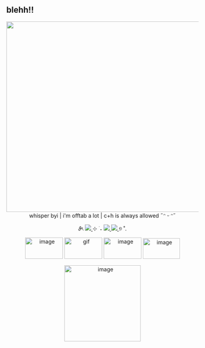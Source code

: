 ## blehh!!  
<p align="center">
<img width="1500" height="500" alt="image" src="https://github.com/user-attachments/assets/1d71bce3-ee4a-4215-8a8a-4276e35f4812" />
whisper byi | i'm offtab a lot | c+h is always allowed ˶ᵔ ᵕ ᵔ˶


<p align="center">
 𝜗ৎ <a href="https://deersareawesome.carrd.co/">
     <img src="https://img.shields.io/static/v1?label=abt&message=me&color=A0522D&labelColor=ffffff&style=flat&logoColor=white&logoWidth=0" />
  </a> ⊹ ࣪ ˖
  <a href="https://mydeeryv.atabook.org/"> 
    <img src="https://img.shields.io/static/v1?label=ata&message=book&color=0000FF&labelColor=ffffff&style=flat&logoColor=white&logoWidth=0" />
  </a>
  <a href="https://en.pronouns.page/@mydeeryv_"> 
    <img src="https://img.shields.io/static/v1?label=pronouns&message=page&color=FF69B4&labelColor=ffffff&style=flat&logoColor=white&logoWidth=0" />  
  </a> ୭ ˚.
</p>

<p align="center">
  <img width="99" height="56" alt="image" src="https://github.com/user-attachments/assets/6fd42a3b-b9bb-4a16-9f85-e5c65f5ace4c" /> <img width="99" height="56" alt="gif" src="https://64.media.tumblr.com/f9fb5837102d805eb51b73e7b8568a91/c0bd66d17964d11b-a6/s100x200/9ce254aa05dab3bf9ac4fdcffb94216a52422fb4.gifv" /> <img width="99" height="56" alt="image" src="https://github.com/user-attachments/assets/e137aa4c-da26-4961-9b35-d52975f028cf" /> <img width="97" height="54" alt="image" src="https://github.com/user-attachments/assets/55ae8f3b-4cbe-4572-aea8-f197fe4dc563" />
   <p align="center">
  <img width="200" height="200" alt="image" src="https://64.media.tumblr.com/36a33a62638401effd0082760deebb7e/d4fe05dcb2568392-db/s400x600/fcfd5029e4d09a88d4cd1dc5b82cfad284637eb7.gifv" />




 
 
 






 











